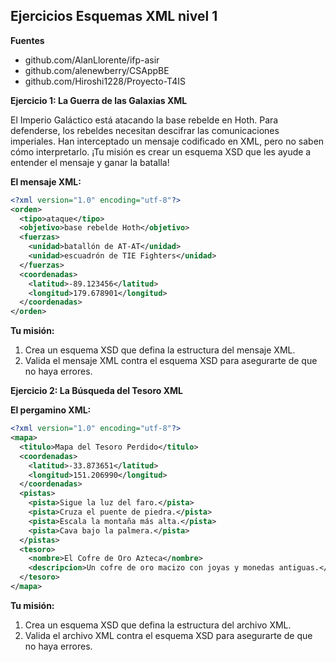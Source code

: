 ## Ejercicios Esquemas XML nivel 1

**Fuentes**

* github.com/AlanLlorente/ifp-asir
* github.com/alenewberry/CSAppBE
* github.com/Hiroshi1228/Proyecto-T4IS


**Ejercicio 1: La Guerra de las Galaxias XML**

El Imperio Galáctico está atacando la base rebelde en Hoth. Para defenderse, los rebeldes necesitan descifrar las comunicaciones imperiales. Han interceptado un mensaje codificado en XML, pero no saben cómo interpretarlo. ¡Tu misión es crear un esquema XSD que les ayude a entender el mensaje y ganar la batalla!

**El mensaje XML:**

```xml
<?xml version="1.0" encoding="utf-8"?>
<orden>
  <tipo>ataque</tipo>
  <objetivo>base rebelde Hoth</objetivo>
  <fuerzas>
    <unidad>batallón de AT-AT</unidad>
    <unidad>escuadrón de TIE Fighters</unidad>
  </fuerzas>
  <coordenadas>
    <latitud>-89.123456</latitud>
    <longitud>179.678901</longitud>
  </coordenadas>
</orden>
```

**Tu misión:**

1. Crea un esquema XSD que defina la estructura del mensaje XML.
2. Valida el mensaje XML contra el esquema XSD para asegurarte de que no haya errores.


**Ejercicio 2: La Búsqueda del Tesoro XML**

**El pergamino XML:**

```xml
<?xml version="1.0" encoding="utf-8"?>
<mapa>
  <titulo>Mapa del Tesoro Perdido</titulo>
  <coordenadas>
    <latitud>-33.873651</latitud>
    <longitud>151.206990</longitud>
  </coordenadas>
  <pistas>
    <pista>Sigue la luz del faro.</pista>
    <pista>Cruza el puente de piedra.</pista>
    <pista>Escala la montaña más alta.</pista>
    <pista>Cava bajo la palmera.</pista>
  </pistas>
  <tesoro>
    <nombre>El Cofre de Oro Azteca</nombre>
    <descripcion>Un cofre de oro macizo con joyas y monedas antiguas.</descripcion>
  </tesoro>
</mapa>
```

**Tu misión:**

1. Crea un esquema XSD que defina la estructura del archivo XML.
2. Valida el archivo XML contra el esquema XSD para asegurarte de que no haya errores.
